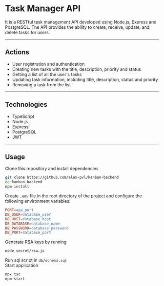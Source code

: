 # Task Manager API

It is a RESTful task management API developed using Node.js, Express and PostgreSQL. The API provides the ability to create, receive, update, and delete tasks for users.

<hr>

## Actions
- User registration and authentication
- Creating new tasks with the title, description, priority and status
- Getting a list of all the user's tasks
- Updating task information, including title, description, status and priority
- Removing a task from the list

<hr>

## Technologies
- TypeScript
- Node.js
- Express
- PostgreSQL
- JWT

<hr>

## Usage
Clone this repository and install dependencies
```bash
git clone https://github.com/alex-pvl/kanban-backend
cd kanban-backend
npm install
```
Create `.env` file in the root directory of the project and configure the following environment variables:
```makefile
PORT=app_port
DB_USER=database_user
DB_HOST=database_host
DB_DATABASE=database_name
DB_PASSWORD=database_password
DB_PORT=database_port
```
Generate RSA keys by running
```bash
node secret/rsa.js
```
Run sql script in `db/schema.sql`
<br>
Start application
```bash
npx tsc
npm start
```
